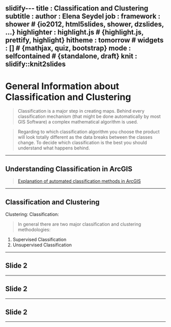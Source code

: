 slidify---
title       : Classification and Clustering
subtitle    : 
author      : Elena Seydel
job         : 
framework   : shower        # {io2012, html5slides, shower, dzslides, ...}
highlighter : highlight.js  # {highlight.js, prettify, highlight}
hitheme     : tomorrow      # 
widgets     : []            # {mathjax, quiz, bootstrap}
mode        : selfcontained # {standalone, draft}
knit        : slidify::knit2slides
---

# General Information about Classification and Clustering

> Classification is a major step in creating maps. Behind every classification mechanism (that might be done automatically by most GIS Software) a complex mathematical algorithm is used.


> Regarding to which classification algorithm you choose the product will look totally different as the data breaks between the classes change. To decide which classification is the best you should understand what happens behind.

--- 

## Understanding Classification in ArcGIS

> [Explanation of automated classification methods in ArcGIS](https://pro.arcgis.com/en/pro-app/help/mapping/symbols-and-styles/data-classification-methods.htm)

--- 


## Classification and Clustering

Clustering:
Classification:

> In general there are two major classification and clustering methodologies:
1. Supervised Classification
2. Unsupervised Classification


--- 

## Slide 2



--- 

## Slide 2



--- 

## Slide 2



--- 




